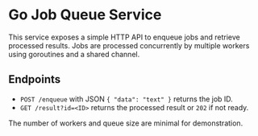 # Go Job Queue Service

This service exposes a simple HTTP API to enqueue jobs and retrieve processed results.
Jobs are processed concurrently by multiple workers using goroutines and a shared channel.

## Endpoints
- `POST /enqueue` with JSON `{ "data": "text" }` returns the job ID.
- `GET /result?id=<ID>` returns the processed result or `202` if not ready.

The number of workers and queue size are minimal for demonstration.
